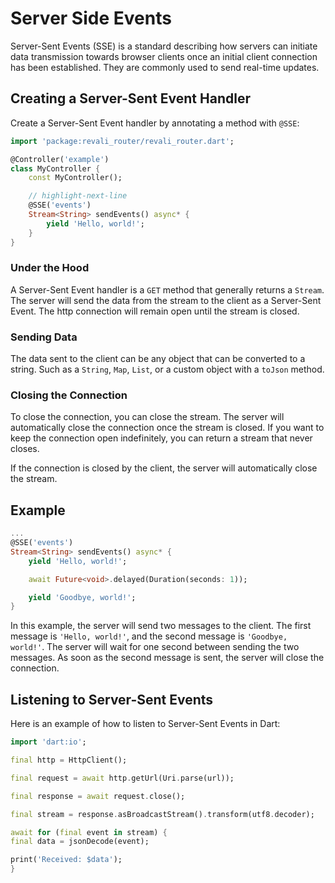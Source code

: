 # Server Side Events

Server-Sent Events (SSE) is a standard describing how servers can initiate data transmission towards browser clients once an initial client connection has been established. They are commonly used to send real-time updates.

## Creating a Server-Sent Event Handler

Create a Server-Sent Event handler by annotating a method with `@SSE`:

```dart
import 'package:revali_router/revali_router.dart';

@Controller('example')
class MyController {
    const MyController();

    // highlight-next-line
    @SSE('events')
    Stream<String> sendEvents() async* {
        yield 'Hello, world!';
    }
}
```

### Under the Hood

A Server-Sent Event handler is a `GET` method that generally returns a `Stream`. The server will send the data from the stream to the client as a Server-Sent Event. The http connection will remain open until the stream is closed.

### Sending Data

The data sent to the client can be any object that can be converted to a string. Such as a `String`, `Map`, `List`, or a custom object with a `toJson` method.

### Closing the Connection

To close the connection, you can close the stream. The server will automatically close the connection once the stream is closed. If you want to keep the connection open indefinitely, you can return a stream that never closes.

If the connection is closed by the client, the server will automatically close the stream.

## Example

```dart
...
@SSE('events')
Stream<String> sendEvents() async* {
    yield 'Hello, world!';

    await Future<void>.delayed(Duration(seconds: 1));

    yield 'Goodbye, world!';
}
```

In this example, the server will send two messages to the client. The first message is `'Hello, world!'`, and the second message
is `'Goodbye, world!'`. The server will wait for one second between sending the two messages. As soon as the second message is sent, the server will close the connection.

## Listening to Server-Sent Events

Here is an example of how to listen to Server-Sent Events in Dart:

```dart
import 'dart:io';

final http = HttpClient();

final request = await http.getUrl(Uri.parse(url));

final response = await request.close();

final stream = response.asBroadcastStream().transform(utf8.decoder);

await for (final event in stream) {
final data = jsonDecode(event);

print('Received: $data');
}
```
